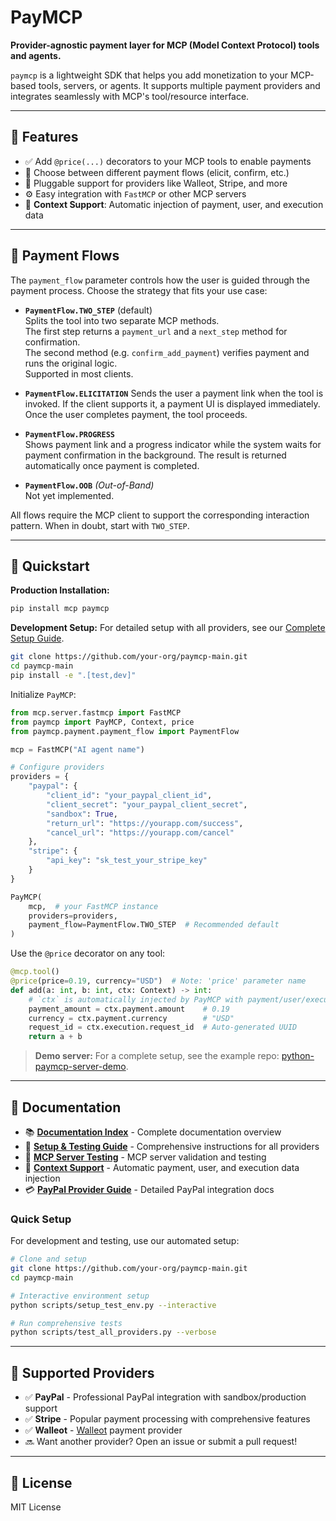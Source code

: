 # PayMCP

**Provider-agnostic payment layer for MCP (Model Context Protocol) tools and agents.**

`paymcp` is a lightweight SDK that helps you add monetization to your MCP-based tools, servers, or agents. It supports multiple payment providers and integrates seamlessly with MCP's tool/resource interface.

---

## 🔧 Features

- ✅ Add `@price(...)` decorators to your MCP tools to enable payments
- 🔁 Choose between different payment flows (elicit, confirm, etc.)
- 🔌 Pluggable support for providers like Walleot, Stripe, and more
- ⚙️ Easy integration with `FastMCP` or other MCP servers
- 🎯 **Context Support**: Automatic injection of payment, user, and execution data

---

## 🧭 Payment Flows

The `payment_flow` parameter controls how the user is guided through the payment process. Choose the strategy that fits your use case:

 - **`PaymentFlow.TWO_STEP`** (default)  
  Splits the tool into two separate MCP methods.  
  The first step returns a `payment_url` and a `next_step` method for confirmation.  
  The second method (e.g. `confirm_add_payment`) verifies payment and runs the original logic.  
  Supported in most clients.

- **`PaymentFlow.ELICITATION`** 
  Sends the user a payment link when the tool is invoked. If the client supports it, a payment UI is displayed immediately. Once the user completes payment, the tool proceeds.


- **`PaymentFlow.PROGRESS`**  
  Shows payment link and a progress indicator while the system waits for payment confirmation in the background. The result is returned automatically once payment is completed. 

- **`PaymentFlow.OOB`** *(Out-of-Band)*  
Not yet implemented.

All flows require the MCP client to support the corresponding interaction pattern. When in doubt, start with `TWO_STEP`.

---

## 🚀 Quickstart

**Production Installation:**
```bash
pip install mcp paymcp
```

**Development Setup:**
For detailed setup with all providers, see our [Complete Setup Guide](docs/SETUP_AND_TESTING_GUIDE.md).

```bash
git clone https://github.com/your-org/paymcp-main.git
cd paymcp-main
pip install -e ".[test,dev]"
```

Initialize `PayMCP`:

```python
from mcp.server.fastmcp import FastMCP
from paymcp import PayMCP, Context, price
from paymcp.payment.payment_flow import PaymentFlow

mcp = FastMCP("AI agent name")

# Configure providers
providers = {
    "paypal": {
        "client_id": "your_paypal_client_id",
        "client_secret": "your_paypal_client_secret", 
        "sandbox": True,
        "return_url": "https://yourapp.com/success",
        "cancel_url": "https://yourapp.com/cancel"
    },
    "stripe": {
        "api_key": "sk_test_your_stripe_key"
    }
}

PayMCP(
    mcp,  # your FastMCP instance
    providers=providers,
    payment_flow=PaymentFlow.TWO_STEP  # Recommended default
)
```

Use the `@price` decorator on any tool:

```python
@mcp.tool()
@price(price=0.19, currency="USD")  # Note: 'price' parameter name
def add(a: int, b: int, ctx: Context) -> int:
    # `ctx` is automatically injected by PayMCP with payment/user/execution data
    payment_amount = ctx.payment.amount    # 0.19
    currency = ctx.payment.currency        # "USD"
    request_id = ctx.execution.request_id  # Auto-generated UUID
    return a + b
```

> **Demo server:** For a complete setup, see the example repo: [python-paymcp-server-demo](https://github.com/blustAI/python-paymcp-server-demo).

---

## 📖 Documentation

- 📚 **[Documentation Index](docs/README.md)** - Complete documentation overview
- 🚀 **[Setup & Testing Guide](docs/SETUP_AND_TESTING_GUIDE.md)** - Comprehensive instructions for all providers
- 🧪 **[MCP Server Testing](docs/MCP_TESTING_README.md)** - MCP server validation and testing
- 🎯 **[Context Support](docs/CONTEXT_SUPPORT.md)** - Automatic payment, user, and execution data injection
- 💳 **[PayPal Provider Guide](src/paymcp/providers/paypal/README.md)** - Detailed PayPal integration docs

### Quick Setup

For development and testing, use our automated setup:

```bash
# Clone and setup
git clone https://github.com/your-org/paymcp-main.git
cd paymcp-main

# Interactive environment setup
python scripts/setup_test_env.py --interactive

# Run comprehensive tests
python scripts/test_all_providers.py --verbose
```

---

## 🧩 Supported Providers

- ✅ **PayPal** - Professional PayPal integration with sandbox/production support
- ✅ **Stripe** - Popular payment processing with comprehensive features  
- ✅ **Walleot** - [Walleot](https://walleot.com/developers) payment provider
- 🔜 Want another provider? Open an issue or submit a pull request!

---

## 📄 License

MIT License